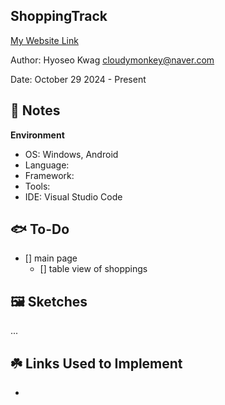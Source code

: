 ShoppingTrack
------------

[My Website Link](https://rejiha.online/)

Author: Hyoseo Kwag [cloudymonkey@naver.com](mailto:cloudymonkey@naver.com)

Date: October 29 2024 - Present


## :rotating_light: Notes

**Environment**
* OS: Windows, Android
* Language: 
* Framework: 
* Tools: 
* IDE: Visual Studio Code


## :fish: To-Do
- [] main page
    - [] table view of shoppings

## :framed_picture: Sketches
...

## :shamrock: Links Used to Implement
* 